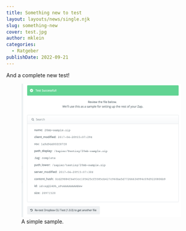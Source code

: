 ```yaml
---
title: Something new to test
layout: layouts/news/single.njk
slug: something-new
cover: test.jpg
author: mklein
categories:
  - Ratgeber
publishDate: 2022-09-21
---
```

And a complete new test!




<figure class="undefined">
  <img src="sample.png" alt="sample.png" title="A sample.">
  <figcaption>A simple sample.</figcaption>
</figure>